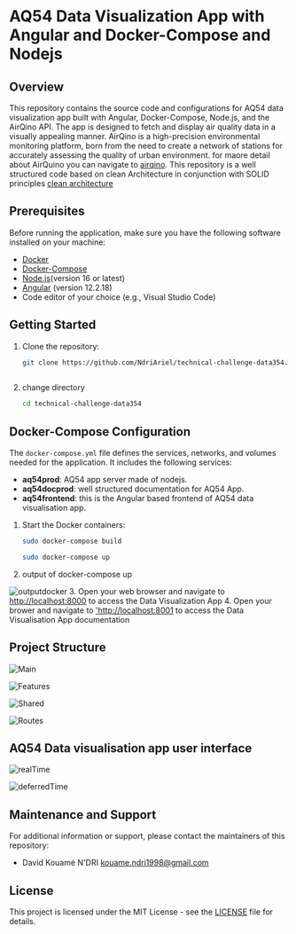# AQ54 Data Visualization App with Angular and Docker-Compose and Nodejs

## Overview

This repository contains the source code and configurations for AQ54 data visualization app built with Angular, Docker-Compose,
 Node.js, and the AirQino API. The app is designed to fetch and display air quality data in a visually appealing manner.
 AirQino is a high-precision environmental monitoring platform, born from the need to create a network of stations for accurately assessing the quality of urban environment.
 for maore detail about AirQuino you can navigate to [airqino](https://www.airqino.it).
 This repository is a well structured code based on clean Architecture in conjunction with SOLID principles
 [clean architecture](https://www.educative.io/blog/clean-architecture-tutorial)

## Prerequisites

Before running the application, make sure you have the following software installed on your machine:

- [Docker](https://www.docker.com/)
- [Docker-Compose](https://docs.docker.com/compose/)
- [Node.js](https://nodejs.org/)(version 16 or latest)
- [Angular](https://github.com/angular/angular-cli) (version 12.2.18)
- Code editor of your choice (e.g., Visual Studio Code)  

## Getting Started

1. Clone the repository:

   ```bash
   git clone https://github.com/NdriAriel/technical-challenge-data354.git
  
   ````

2. change directory

   ```bash
   cd technical-challenge-data354
   ```

## Docker-Compose Configuration

The `docker-compose.yml` file defines the services, networks, and volumes needed for the application. It includes the following services:

- **aq54prod**: AQ54 app server made of  nodejs.
- **aq54docprod**: well structured documentation for AQ54 App.
- **aq54frontend**: this is the Angular based frontend of AQ54 data visualisation app.
  
1. Start the Docker containers:

   ```bash
   sudo docker-compose build 

   sudo docker-compose up 
   ```

2. output of docker-compose up

![outputdocker](./images/dockerlog.png)
3. Open your web browser and navigate to [http://localhost:8000](http://localhost:8000) to access the Data Visualization App
4. Open your brower and navigate to ['http://localhost:8001](http://localhost:8001) to access the Data Visualisation App    documentation

## Project Structure  

![Main](./images/image.png)

![Features](./images/imagef.png)  

![Shared](./images/image-1.png)

![Routes](./images/imager.png)

## AQ54 Data visualisation app user interface

![realTime](./images/image-realtime.png)

![ deferredTime](./images/imagedf.png)  

## Maintenance and Support

For additional information or support, please contact the maintainers of this repository:

- David Kouamé N'DRI <kouame.ndri1998@gmail.com>

## License

This project is licensed under the MIT License - see the [LICENSE](LICENSE) file for details.
